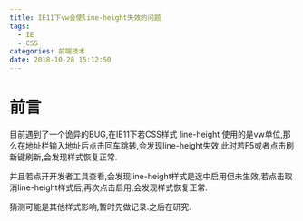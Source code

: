```yaml
---
title: IE11下vw会使line-height失效的问题
tags:
  - IE
  - CSS
categories: 前端技术
date: 2018-10-28 15:12:50
---
```

# 前言

目前遇到了一个诡异的BUG,在IE11下若CSS样式 line-height 使用的是vw单位,那么在地址栏输入地址后点击回车跳转,会发现line-height失效.此时若F5或者点击刷新键刷新,会发现样式恢复正常.

并且若点开开发者工具查看,会发现line-height样式是选中启用但未生效,若点击取消line-height样式后,再次点击启用,会发现样式恢复正常.

猜测可能是其他样式影响,暂时先做记录.之后在研究.